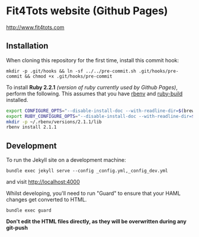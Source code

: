# Fit4Tots website (Github Pages)

http://www.fit4tots.com

## Installation

When cloning this repository for the first time, install this commit hook:

    mkdir -p .git/hooks && ln -sf ../../pre-commit.sh .git/hooks/pre-commit && chmod +x .git/hooks/pre-commit


To install **Ruby 2.2.1** _(version of ruby currently used by Github Pages)_, perform the following. This assumes that you have [rbenv](https://github.com/sstephenson/rbenv#readme) and [ruby-build](https://github.com/sstephenson/ruby-build#readme) installed.

```sh
export CONFIGURE_OPTS="--disable-install-doc --with-readline-dir=$(brew --prefix readline) --with-openssl-dir=$(brew --prefix openssl)"
export RUBY_CONFIGURE_OPTS="--disable-install-doc --with-readline-dir=$(brew --prefix readline) --with-openssl-dir=$(brew --prefix openssl)"
mkdir -p ~/.rbenv/versions/2.1.1/lib
rbenv install 2.1.1
```

## Development

To run the Jekyll site on a development machine:

    bundle exec jekyll serve --config _config.yml,_config_dev.yml

and visit [http://localhost:4000](http://localhost:4000)

Whilst developing, you'll need to run "Guard" to ensure that your HAML changes get converted to HTML.

    bundle exec guard

**Don't edit the HTML files directly, as they will be overwritten during any git-push**
